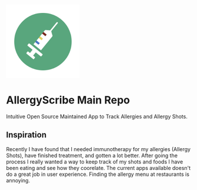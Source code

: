 <img src="https://github.com/darkmastermindz/AllergyScribe-iOS/blob/master/allergyscribe-logo.png" data-canonical-src="https://github.com/darkmastermindz/AllergyScribe-iOS/blob/master/allergyscribe-logo.png" width="200" height="200"/>

# AllergyScribe Main Repo
Intuitive Open Source Maintained App to Track Allergies and Allergy Shots.


## Inspiration
  Recently I have found that I needed immunotherapy for my allergies (Allergy Shots),  have finished treatment, and gotten a lot better. 
  After going the process I really wanted a way to keep track of my shots and foods I have been eating and see how they coorelate.
  The current apps available doesn't do a great job in user experience.
  Finding the allergy menu at restaurants is annoying.
